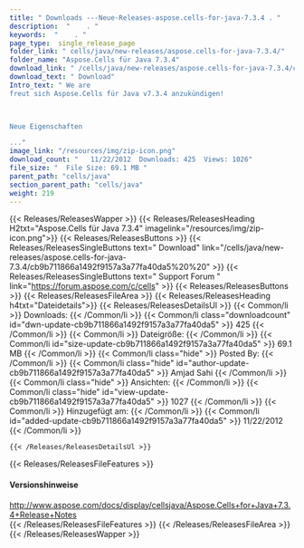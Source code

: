 ```yaml
---
title: " Downloads ---Neue-Releases-aspose.cells-for-java-7.3.4 . "
description:  "    . " 
keywords:  "    . " 
page_type:  single_release_page
folder_link: " cells/java/new-releases/aspose.cells-for-java-7.3.4/"
folder_name: "Aspose.Cells für Java 7.3.4"
download_link: " /cells/java/new-releases/aspose.cells-for-java-7.3.4/cb9b711866a1492f9157a3a77fa40da5"
download_text: " Download"
Intro_text: " We are
freut sich Aspose.Cells für Java v7.3.4 anzukündigen!

 

Neue Eigenschaften

..."
image_link: "/resources/img/zip-icon.png"
download_count: "   11/22/2012  Downloads: 425  Views: 1026"
file_size: "  File Size: 69.1 MB "
parent_path: "cells/java"
section_parent_path: "cells/java"
weight: 219
---
```


{{< Releases/ReleasesWapper >}}
  {{< Releases/ReleasesHeading H2txt="Aspose.Cells für Java 7.3.4" imagelink="/resources/img/zip-icon.png">}}
  {{< Releases/ReleasesButtons >}}
    {{< Releases/ReleasesSingleButtons text=" Download" link="/cells/java/new-releases/aspose.cells-for-java-7.3.4/cb9b711866a1492f9157a3a77fa40da5%20%20" >}}
    {{< Releases/ReleasesSingleButtons text=" Support Forum " link="https://forum.aspose.com/c/cells" >}}
  {{< Releases/ReleasesButtons >}}
  {{< Releases/ReleasesFileArea >}}
    {{< Releases/ReleasesHeading h4txt="Dateidetails">}}
    {{< Releases/ReleasesDetailsUl >}}
            {{< Common/li >}} Downloads: {{< /Common/li >}}
      {{< Common/li class="downloadcount" id="dwn-update-cb9b711866a1492f9157a3a77fa40da5" >}} 425 {{< /Common/li >}}
      {{< Common/li >}} Dateigröße: {{< /Common/li >}}
      {{< Common/li id="size-update-cb9b711866a1492f9157a3a77fa40da5" >}} 69.1 MB {{< /Common/li >}} 
      {{< Common/li  class="hide" >}} Posted By: {{< /Common/li >}} 
      {{< Common/li class="hide" id="author-update-cb9b711866a1492f9157a3a77fa40da5" >}} Amjad Sahi {{< /Common/li >}}
      {{< Common/li class="hide" >}} Ansichten: {{< /Common/li >}}
      {{< Common/li class="hide" id="view-update-cb9b711866a1492f9157a3a77fa40da5" >}} 1027 {{< /Common/li >}}
      {{< Common/li >}} Hinzugefügt am: {{< /Common/li >}}
      {{< Common/li id="added-update-cb9b711866a1492f9157a3a77fa40da5" >}} 11/22/2012 {{< /Common/li >}} 

    {{< /Releases/ReleasesDetailsUl >}}

  {{< Releases/ReleasesFileFeatures >}}
      <h4>Versionshinweise</h4><div> <a href="http://www.aspose.com/docs/display/cellsjava/Aspose.Cells+for+Java+7.3.4+Release+Notes">http://www.aspose.com/docs/display/cellsjava/Aspose.Cells+for+Java+7.3.4+Release+Notes</a></div>
  {{< /Releases/ReleasesFileFeatures >}}
 {{< /Releases/ReleasesFileArea >}}
{{< /Releases/ReleasesWapper >}}



